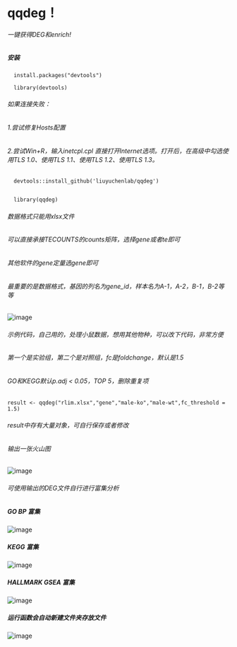 # qqdeg！ 
###### 一键获得DEG和enrich!
##### 安装

```
  install.packages("devtools")

  library(devtools)  
```

###### 如果连接失败：  
###### 1.尝试修复Hosts配置  
###### 2.尝试Win+R，输入inetcpl.cpl 直接打开Internet选项。打开后，在高级中勾选使用TLS 1.0、使用TLS 1.1、使用TLS 1.2、使用TLS 1.3。

```
  devtools::install_github('liuyuchenlab/qqdeg')  


  library(qqdeg)  

```
###### 数据格式只能用xlsx文件
###### 可以直接承接TECOUNTS的counts矩阵，选择gene或者te即可
###### 其他软件的gene定量选gene即可
###### 最重要的是数据格式，基因的列名为gene_id，样本名为A-1，A-2，B-1，B-2等等

![image](https://github.com/user-attachments/assets/4499d333-b5a1-4bf3-8051-7435f5d0cf97)




###### 示例代码，自己用的，处理小鼠数据，想用其他物种，可以改下代码，非常方便 

###### 第一个是实验组，第二个是对照组，fc是foldchange，默认是1.5
###### GO和KEGG默认p.adj < 0.05，TOP 5，删除重复项


```
result <- qqdeg("rlim.xlsx","gene","male-ko","male-wt",fc_threshold = 1.5)
```

###### result中存有大量对象，可自行保存或者修改

###### 输出一张火山图

![image](https://github.com/user-attachments/assets/b38d441f-74d5-4db9-a957-9fc71bf9a5af)



###### 可使用输出的DEG文件自行进行富集分析

##### GO BP 富集

![image](https://github.com/user-attachments/assets/7fc97129-3d2c-43ef-97ce-8a33dbc04ab3)


##### KEGG 富集

![image](https://github.com/user-attachments/assets/3f6d644f-6b57-43df-8509-6e8a89929d53)


##### HALLMARK GSEA 富集

![image](https://github.com/user-attachments/assets/0f8659c8-a025-4f58-b003-f4ba096fb48c)


##### 运行函数会自动新建文件夹存放文件

![image](https://github.com/user-attachments/assets/5eef6abb-2f9d-4e12-b90a-91c852324645)














